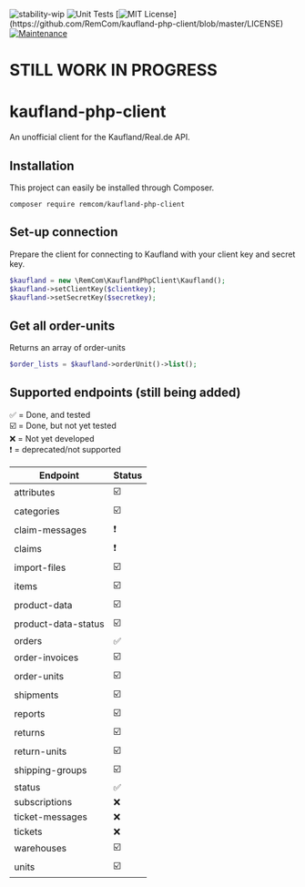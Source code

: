 ![stability-wip](https://img.shields.io/badge/stability-work_in_progress-lightgrey.svg) ![Unit Tests](https://github.com/RemCom/kaufland-php-client/workflows/Unit%20Tests/badge.svg) [![MIT License](https://img.shields.io/apm/l/atomic-design-ui.svg?)](https://github.com/RemCom/kaufland-php-client/blob/master/LICENSE) [![Maintenance](https://img.shields.io/badge/Maintained%3F-yes-green.svg)](https://GitHub.com/Naereen/StrapDown.js/graphs/commit-activity)

# STILL WORK IN PROGRESS

# kaufland-php-client

An unofficial client for the Kaufland/Real.de API.

## Installation
This project can easily be installed through Composer.

```
composer require remcom/kaufland-php-client
```

## Set-up connection
Prepare the client for connecting to Kaufland with your client key and secret key.
```php
$kaufland = new \RemCom\KauflandPhpClient\Kaufland();
$kaufland->setClientKey($clientkey);
$kaufland->setSecretKey($secretkey);
```

## Get all order-units
Returns an array of order-units
```php
$order_lists = $kaufland->orderUnit()->list();
```

## Supported endpoints (still being added)

:white_check_mark: = Done, and tested<br />
:ballot_box_with_check: = Done, but not yet tested<br />
:x: = Not yet developed<br />
:heavy_exclamation_mark: = deprecated/not supported <br />

| Endpoint  | Status |
| ------------- | ------------- |
| attributes  | :ballot_box_with_check:  |
| categories  | :ballot_box_with_check:  |
| claim-messages  | :heavy_exclamation_mark: |
| claims  | :heavy_exclamation_mark:  |
| import-files  | :ballot_box_with_check:  |
| items  | :ballot_box_with_check:  |
| product-data  | :ballot_box_with_check:  |
| product-data-status  | :ballot_box_with_check:  |
| orders  | :white_check_mark:  |
| order-invoices  | :ballot_box_with_check:  |
| order-units  | :ballot_box_with_check:  |
| shipments  | :ballot_box_with_check:  |
| reports  | :ballot_box_with_check:  |
| returns  | :ballot_box_with_check:  |
| return-units  | :ballot_box_with_check:  |
| shipping-groups  |  :ballot_box_with_check:  |
| status  | :white_check_mark:  |
| subscriptions  | :x:  |
| ticket-messages  | :x:  |
| tickets  | :x:  |
| warehouses  | :ballot_box_with_check:  |
| units  | :ballot_box_with_check:  |

